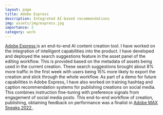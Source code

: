 ```yaml
---
layout: page
title: Adobe Express
description: Integrated AI-based recommendations
img: assets/img/express.jpg
importance: 2
category: work
---
```


<a href="https://www.adobe.com/express/"> Adobe Express </a> is an end-to-end AI content creation tool. I have worked on the integration of intelligent capabilities into the product. I have developed and deployed the search suggestions feature in the asset panel of the editing workflow. This is provided based on the metadata of assets being used in the current creation. These search suggestions brought about 8% more traffic in the first week with users being 15% more likely to export the creation and stick through the whole workflow.  As part of a demo for future capabilities in Adobe Express, I have also worked on training hashtag and caption recommendation systems for publishing creations on social media. This combines instruction fine-tuning with preference signals from engagement of social media posts. This end-to-end workflow of creation, publishing, obtaining feedback on performance was a finalist in <a href= "https://blog.adobe.com/en/publish/2022/10/19/adobe-max-sneaks-show-how-ai-is-enhancing-future-of-creativity">Adobe MAX Sneaks 2022 </a>.